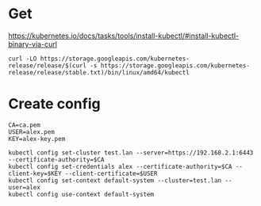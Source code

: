 
# Get

https://kubernetes.io/docs/tasks/tools/install-kubectl/#install-kubectl-binary-via-curl

```
curl -LO https://storage.googleapis.com/kubernetes-release/release/$(curl -s https://storage.googleapis.com/kubernetes-release/release/stable.txt)/bin/linux/amd64/kubectl
```

# Create config

```
CA=ca.pem
USER=alex.pem
KEY=alex-key.pem

kubectl config set-cluster test.lan --server=https://192.168.2.1:6443 --certificate-authority=$CA
kubectl config set-credentials alex --certificate-authority=$CA --client-key=$KEY --client-certificate=$USER
kubectl config set-context default-system --cluster=test.lan --user=alex
kubectl config use-context default-system
```
